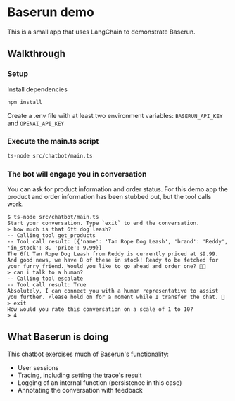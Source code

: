 # Baserun demo

This is a small app that uses LangChain to demonstrate Baserun.

## Walkthrough

### Setup

Install dependencies
```bash
npm install
```

Create a .env file with at least two environment variables: `BASERUN_API_KEY` and `OPENAI_API_KEY`

### Execute the main.ts script

```bash
ts-node src/chatbot/main.ts
```

### The bot will engage you in conversation

You can ask for product information and order status. For this demo app the product and order information has been
stubbed out, but the tool calls work.

```
$ ts-node src/chatbot/main.ts
Start your conversation. Type `exit` to end the conversation.
> how much is that 6ft dog leash?
-- Calling tool get_products
-- Tool call result: [{'name': 'Tan Rope Dog Leash', 'brand': 'Reddy', 'in_stock': 8, 'price': 9.99}]
The 6ft Tan Rope Dog Leash from Reddy is currently priced at $9.99. And good news, we have 8 of these in stock! Ready to be fetched for your furry friend. Would you like to go ahead and order one? 🐾🐶
> can i talk to a human?
-- Calling tool escalate
-- Tool call result: True
Absolutely, I can connect you with a human representative to assist you further. Please hold on for a moment while I transfer the chat. 🤗
> exit
How would you rate this conversation on a scale of 1 to 10?
> 4
```

## What Baserun is doing

This chatbot exercises much of Baserun's functionality:

- User sessions
- Tracing, including setting the trace's result
- Logging of an internal function (persistence in this case)
- Annotating the conversation with feedback
